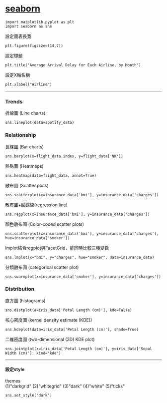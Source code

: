 # [seaborn](https://seaborn.pydata.org/)
```
import matplotlib.pyplot as plt
import seaborn as sns
```  
設定圖表長寬   
```
plt.figure(figsize=(14,7))
```  
設定標題  
```
plt.title("Average Arrival Delay for Each Airline, by Month")
```  
設定X軸名稱
```
plt.xlabel("Airline")
```  
***
### Trends
折線圖 (Line charts)  
```
sns.lineplot(data=spotify_data)
```  
### Relationship
長條圖 (Bar charts)  
```
sns.barplot(x=flight_data.index, y=flight_data['NK'])
```  
熱點圖 (Heatmaps)  
```
sns.heatmap(data=flight_data, annot=True)
```  
散布圖 (Scatter plots)  
```
sns.scatterplot(x=insurance_data['bmi'], y=insurance_data['charges'])
```  
散布圖+回歸線(regression line)  
```
sns.regplot(x=insurance_data['bmi'], y=insurance_data['charges'])
```  
顏色散布圖 (Color-coded scatter plots)  
```
sns.scatterplot(x=insurance_data['bmi'], y=insurance_data['charges'], hue=insurance_data['smoker'])
```  
lmplot結合regplot與FacetGrid，能同時比較三種變數  
```
sns.lmplot(x="bmi", y="charges", hue="smoker", data=insurance_data)
```  
分類散布圖 (categorical scatter plot)  
```
sns.swarmplot(x=insurance_data['smoker'], y=insurance_data['charges'])
```  
### Distribution
直方圖 (histograms)  
```
sns.distplot(a=iris_data['Petal Length (cm)'], kde=False)
```  
核心密度圖 (kernel density estimate (KDE))  
```
sns.kdeplot(data=iris_data['Petal Length (cm)'], shade=True)
```   
二維密度圖 (two-dimensional (2D) KDE plot)  
```
sns.jointplot(x=iris_data['Petal Length (cm)'], y=iris_data['Sepal Width (cm)'], kind="kde")
```  

***  
#### 設定style
themes  
(1)"darkgrid" (2)"whitegrid" (3)"dark" (4)"white" (5)"ticks"  
```
sns.set_style("dark")
```  

